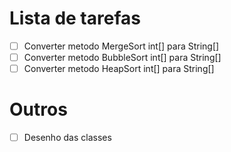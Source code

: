 # Lista de tarefas

- [ ] Converter metodo MergeSort int[] para String[]
- [ ] Converter metodo BubbleSort int[] para String[]
- [ ] Converter metodo HeapSort int[] para String[]

# Outros

- [ ] Desenho das classes